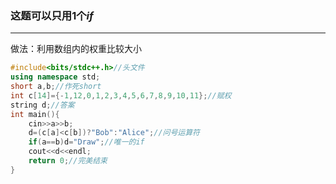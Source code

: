 ### 这题可以只用$1$个$if$


------------
做法：利用数组内的权重比较大小
```cpp
#include<bits/stdc++.h>//头文件
using namespace std;
short a,b;//作死short
int c[14]={-1,12,0,1,2,3,4,5,6,7,8,9,10,11};//赋权
string d;//答案
int main(){
    cin>>a>>b;
    d=(c[a]<c[b])?"Bob":"Alice";//问号运算符
    if(a==b)d="Draw";//唯一的if
    cout<<d<<endl;
    return 0;//完美结束
}
```